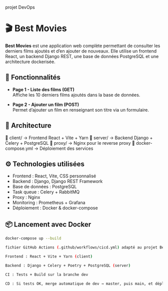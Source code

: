 projet DevOps
# 🎬 Best Movies

**Best Movies** est une application web complète permettant de consulter les derniers films ajoutés et d’en ajouter de nouveaux. Elle utilise un frontend React, un backend Django REST, une base de données PostgreSQL et une architecture dockerisée.

## 🚀 Fonctionnalités

- **Page 1 - Liste des films (GET)**  
  Affiche les 10 derniers films ajoutés dans la base de données.

- **Page 2 - Ajouter un film (POST)**  
  Permet d’ajouter un film en renseignant son titre via un formulaire.

## 🧱 Architecture
📁 client/ → Frontend React + Vite + Yarn
📁 server/ → Backend Django + Celery + PostgreSQL
📁 proxy/ → Nginx pour le reverse proxy
📄 docker-compose.yml → Déploiement des services


## ⚙️ Technologies utilisées

- Frontend : React, Vite, CSS personnalisé
- Backend : Django, Django REST Framework
- Base de données : PostgreSQL
- Task queue : Celery + RabbitMQ
- Proxy : Nginx
- Monitoring : Prometheus + Grafana
- Déploiement : Docker & docker-compose

## 📦 Lancement avec Docker

```bash
docker-compose up --build

fichier GitHub Actions (.github/workflows/cicd.yml) adapté au projet Best Movies, basé sur :

Frontend : React + Vite + Yarn (client)

Backend : Django + Celery + Poetry + PostgreSQL (server)

CI : Tests + Build sur la branche dev

CD : Si tests OK, merge automatique de dev → master, puis main, et déploiement via docker-compose



